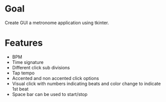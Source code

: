 # Goal

Create GUI a metronome application using tkinter.

# Features

- BPM
- Time signature
- Different click sub divisions
- Tap tempo
- Accented and non accented click options
- Visual click with numbers indicating beats and color change to indicate 1st beat
- Space bar can be used to start/stop